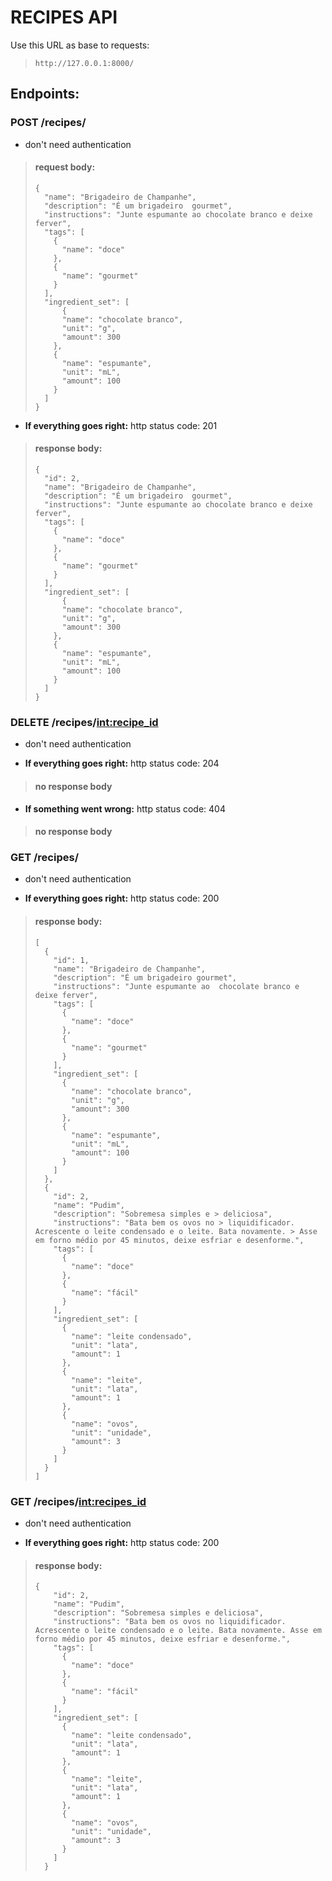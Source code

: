 # RECIPES API

Use this URL as base to requests:

> `http://127.0.0.1:8000/`

## Endpoints:

### POST /recipes/

- don't need authentication

> #### request body:
>
>```
> {
>   "name": "Brigadeiro de Champanhe",
>   "description": "É um brigadeiro  gourmet",
>   "instructions": "Junte espumante ao chocolate branco e deixe ferver",
>   "tags": [
>     {
>       "name": "doce"
>     },
>     {
>       "name": "gourmet"
>     }
>   ],
>   "ingredient_set": [
> 		{
>       "name": "chocolate branco",
>       "unit": "g",
>       "amount": 300
>     },
>     {
>       "name": "espumante",
>       "unit": "mL",
>       "amount": 100
>     }
>   ]
> }
> ```
-  **If everything goes right:** http status code: 201
> #### response body:
>
>```
> {
>   "id": 2,
>   "name": "Brigadeiro de Champanhe",
>   "description": "É um brigadeiro  gourmet",
>   "instructions": "Junte espumante ao chocolate branco e deixe ferver",
>   "tags": [
>     {
>       "name": "doce"
>     },
>     {
>       "name": "gourmet"
>     }
>   ],
>   "ingredient_set": [
> 		{
>       "name": "chocolate branco",
>       "unit": "g",
>       "amount": 300
>     },
>     {
>       "name": "espumante",
>       "unit": "mL",
>       "amount": 100
>     }
>   ]
> }
>```

### DELETE /recipes/<int:recipe_id>

- don't need authentication

- **If everything goes right:** http status code: 204

> #### no response body

- **If something went wrong:** http status code: 404

> #### no response body

### GET /recipes/

- don't need authentication

- **If everything goes right:** http status code: 200

> #### response body:
>
>```
> [
>   {
>     "id": 1,
>     "name": "Brigadeiro de Champanhe",
>     "description": "É um brigadeiro gourmet",
>     "instructions": "Junte espumante ao  chocolate branco e deixe ferver",
>     "tags": [
>       {
>         "name": "doce"
>       },
>       {
>         "name": "gourmet"
>       }
>     ],
>     "ingredient_set": [
>       {
>         "name": "chocolate branco",
>         "unit": "g",
>         "amount": 300
>       },
>       {
>         "name": "espumante",
>         "unit": "mL",
>         "amount": 100
>       }
>     ]
>   },
>   {
>     "id": 2,
>     "name": "Pudim",
>     "description": "Sobremesa simples e > deliciosa",
>     "instructions": "Bata bem os ovos no > liquidificador. Acrescente o leite condensado e o leite. Bata novamente. > Asse em forno médio por 45 minutos, deixe esfriar e desenforme.",
>     "tags": [
>       {
>         "name": "doce"
>       },
>       {
>         "name": "fácil"
>       }
>     ],
>     "ingredient_set": [
>       {
>         "name": "leite condensado",
>         "unit": "lata",
>         "amount": 1
>       },
>       {
>         "name": "leite",
>         "unit": "lata",
>         "amount": 1
>       },
>       {
>         "name": "ovos",
>         "unit": "unidade",
>         "amount": 3
>       }
>     ]
>   }
> ]
>```

### GET /recipes/<int:recipes_id>

- don't need authentication

- **If everything goes right:** http status code: 200

> #### response body:
>
>```
> {
>     "id": 2,
>     "name": "Pudim",
>     "description": "Sobremesa simples e deliciosa",
>     "instructions": "Bata bem os ovos no liquidificador. Acrescente o leite condensado e o leite. Bata novamente. Asse em forno médio por 45 minutos, deixe esfriar e desenforme.",
>     "tags": [
>       {
>         "name": "doce"
>       },
>       {
>         "name": "fácil"
>       }
>     ],
>     "ingredient_set": [
>       {
>         "name": "leite condensado",
>         "unit": "lata",
>         "amount": 1
>       },
>       {
>         "name": "leite",
>         "unit": "lata",
>         "amount": 1
>       },
>       {
>         "name": "ovos",
>         "unit": "unidade",
>         "amount": 3
>       }
>     ]
>   }
>```


